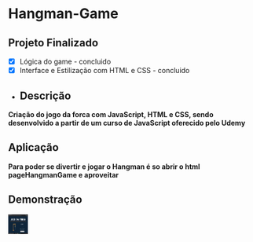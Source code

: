 # Hangman-Game
## Projeto Finalizado
- [x] Lógica do game - concluido
- [x] Interface e Estilização com HTML e CSS - concluido 
- ## Descrição
**Criação do jogo da forca com JavaScript, HTML e CSS, sendo desenvolvido a partir de um curso de JavaScript oferecido pelo Udemy**
## Aplicação
**Para poder se divertir e jogar o Hangman é so abrir o html pageHangmanGame e aproveitar**
## Demonstração
<img src="https://github.com/Pauloh8190sousa/Hangman-Game/blob/main/demonstration/example%20game.gif" width="40" height="40" />
